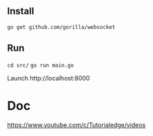 ## Install
`go get github.com/gorilla/websocket`

## Run
`cd src/`
`go run main.go`

Launch http://localhost:8000


# Doc
https://www.youtube.com/c/Tutorialedge/videos